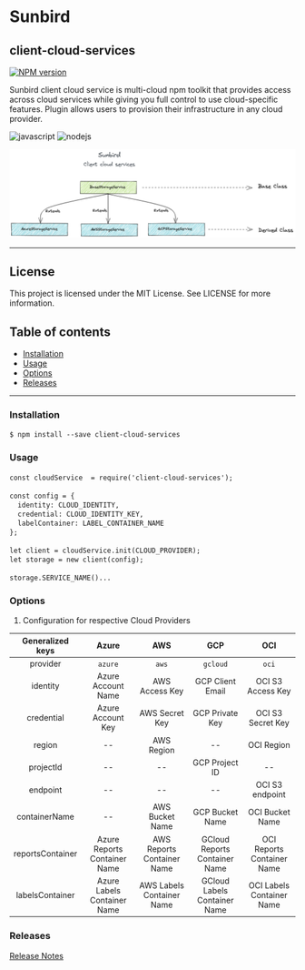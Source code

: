 # Sunbird
## client-cloud-services

[![NPM version](https://img.shields.io/npm/v/client-cloud-services.svg?flat&logo=npm)](https://img.shields.io/npm/v/client-cloud-services.svg?style=for-the-badge&logo=npm)

Sunbird client cloud service is multi-cloud npm toolkit that provides access across cloud services while giving you full control to use cloud-specific features. Plugin allows users to provision their infrastructure in any cloud provider.

<p>
  <img alt="javascript" src="https://img.shields.io/badge/JavaScript-F7DF1E?style=for-the-badge&logo=javascript&logoColor=black" height=25 />
  <img alt="nodejs" src="https://img.shields.io/badge/Node.js-43853D?style=for-the-badge&logo=node.js&logoColor=white" height=25 />
</p>

<!-- <img alt="sunbird-client-cloud-services" src="./docs/SB_ccs.png"> -->
![sunbird-client-cloud-services](/docs/SB_ccs.png)

---

## License

This project is licensed under the MIT License. See LICENSE for more information.

## Table of contents

- [Installation](#installation)
- [Usage](#usage)
- [Options](#options)
- [Releases](#releases)
---

### Installation


```
$ npm install --save client-cloud-services
```

### Usage

```
const cloudService  = require('client-cloud-services');

const config = {
  identity: CLOUD_IDENTITY,
  credential: CLOUD_IDENTITY_KEY,
  labelContainer: LABEL_CONTAINER_NAME
};

let client = cloudService.init(CLOUD_PROVIDER);
let storage = new client(config);

storage.SERVICE_NAME()...

```

### Options

1. Configuration for respective Cloud Providers

| Generalized keys |             Azure            |             AWS            |              GCP              |              OCI              | 
|:----------------:|:----------------------------:|:--------------------------:|:-----------------------------:|:-----------------------------:|
|     provider     |            `azure`           |            `aws`           |            `gcloud`           |            `oci`              |
|     identity     |      Azure Account Name      |       AWS Access Key       |        GCP Client Email       |        OCI S3 Access Key      |
|    credential    |       Azure Account Key      |       AWS Secret Key       |        GCP Private Key        |        OCI S3 Secret Key      |
|      region      |              --              |         AWS Region         |               --              |              OCI Region       |
|     projectId    |              --              |             --             |         GCP Project ID        |                --             |
|     endpoint     |              --              |             --             |               --              |        OCI S3 endpoint        |
|   containerName  |              --              |       AWS Bucket Name      |        GCP Bucket Name        |        OCI Bucket Name        |
| reportsContainer | Azure Reports Container Name | AWS Reports Container Name | GCloud Reports Container Name |   OCI Reports Container Name  |
|  labelsContainer |  Azure Labels Container Name |  AWS Labels Container Name |  GCloud Labels Container Name |   OCI Labels Container Name   |

### Releases

[Release Notes](/RELEASE.md)
